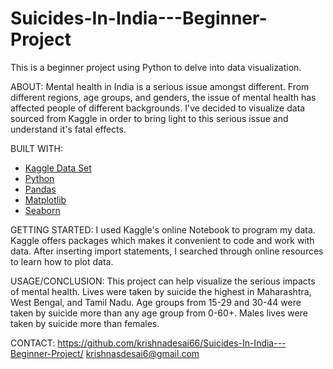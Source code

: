 # Suicides-In-India---Beginner-Project
This is a beginner project using Python to delve into data visualization. 

ABOUT:
Mental health in India is a serious issue amongst different. From different regions, age groups, and genders, the issue of mental health has affected people of different 
backgrounds. I've decided to visualize data sourced from Kaggle in order to bring light to this serious issue and understand it's fatal effects. 

BUILT WITH:
- [Kaggle Data Set](https://www.kaggle.com/rajanand/suicides-in-india)
- [Python](https://www.python.org/)
- [Pandas](https://pandas.pydata.org/)
- [Matplotlib](https://matplotlib.org/)
- [Seaborn](https://seaborn.pydata.org/)

GETTING STARTED:
I used Kaggle's online Notebook to program my data. Kaggle offers packages which makes it convenient to code and work with data. After inserting import statements, I searched
through online resources to learn how to plot data. 

USAGE/CONCLUSION:
This project can help visualize the serious impacts of mental health. Lives were taken by suicide the highest in Maharashtra, West Bengal, and Tamil Nadu. Age groups
from 15-29 and 30-44 were taken by suicide more than any age group from 0-60+. Males lives were taken by suicide more than females. 

CONTACT: 
https://github.com/krishnadesai66/Suicides-In-India---Beginner-Project/
krishnasdesai6@gmail.com
